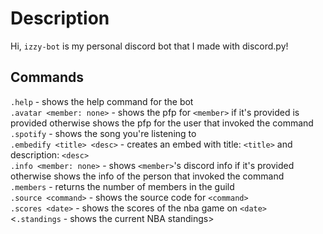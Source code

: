 # Description
Hi, `izzy-bot` is my personal discord bot that I made with discord.py! 

## Commands
`.help` - shows the help command for the bot
<br>
`.avatar <member: none>` - shows the pfp for `<member>` if it's provided is provided otherwise shows the pfp for the user that invoked the command
<br>
`.spotify` - shows the song you're listening to
<br>
`.embedify <title> <desc>` - creates an embed with title: `<title>` and description: `<desc>`
<br>
`.info <member: none>` - shows `<member>`'s discord info if it's provided otherwise shows the info of the person that invoked the command
<br> 
`.members` - returns the number of members in the guild
<br>
`.source <command>` - shows the source code for `<command>`
<br> 
`.scores <date>` - shows the scores of the nba game on `<date>`
<br>
<`.standings` - shows the current NBA standings>
